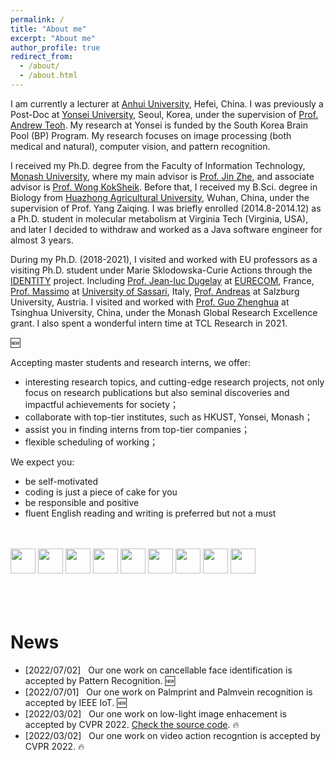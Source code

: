 ```yaml
---
permalink: /
title: "About me"
excerpt: "About me"
author_profile: true
redirect_from: 
  - /about/
  - /about.html
---
```


I am currently a lecturer at [Anhui University](https://en.ahu.edu.cn/), Hefei, China. I was previously a Post-Doc at [Yonsei University](https://www.yonsei.ac.kr/), Seoul, Korea, under the supervision of [Prof. Andrew Teoh](https://scholar.google.com/citations?user=ueRkvQMAAAAJ&hl=en). My research at Yonsei is funded by the South Korea Brain Pool (BP) Program. My research focuses on image processing (both medical and natural), computer vision, and pattern recognition. 

I received my Ph.D. degree from the Faculty of Information Technology, [Monash University](https://monash.edu/), where my main advisor is [Prof. Jin Zhe](https://scholar.google.com/citations?hl=en&user=N-szqToAAAAJ), and associate advisor is [Prof. Wong KokSheik](https://scholar.google.com/citations?user=oMjrLWcAAAAJ&hl=en&oi=ao). 
Before that, I received my B.Sci. degree in Biology from [Huazhong Agricultural University](http://www.hzau.edu.cn/), Wuhan, China, under the supervision of Prof. Yang Zaiqing. 
I was briefly enrolled (2014.8-2014.12) as a Ph.D. student in molecular metabolism at Virginia Tech (Virginia, USA),
and later I decided to withdraw and worked as a Java software engineer for almost 3 years. 

During my Ph.D. (2018-2021), I visited and worked with EU professors as a visiting Ph.D. student under Marie Sklodowska-Curie Actions through the [IDENTITY](https://warwick.ac.uk/fac/sci/dcs/research/df/identity/) project.
Including [Prof. Jean-luc Dugelay](https://www.eurecom.fr/~dugelay/) at [EURECOM](https://www.eurecom.fr/), France, 
[Prof. Massimo](https://scholar.google.com/citations?user=DdyCvCgAAAAJ&hl=en) at [University of Sassari](https://en.uniss.it/), Italy,
[Prof. Andreas](https://www.cosy.sbg.ac.at/~uhl/) at Salzburg University, Austria. 
I visited and worked with [Prof. Guo Zhenghua](https://scholar.google.com/citations?hl=en&user=dbR6bD0AAAAJ) at Tsinghua University, China, under the Monash Global Research Excellence grant.
I also spent a wonderful intern time at TCL Research in 2021. 

:new: 

Accepting master students and research interns, we offer: 
- interesting research topics, and cutting-edge research projects, not only focus on research publications but also seminal discoveries and impactful achievements for society；
- collaborate with top-tier institutes, such as HKUST, Yonsei, Monash；
- assist you in finding interns from top-tier companies；
- flexible scheduling of working；


We expect you:
- be self-motivated
- coding is just a piece of cake for you
- be responsible and positive
- fluent English reading and writing is preferred but not a must 

<br/>
<br/>

<div class="logo">
<a ><img src="/images/logo/yonsei.png" style="height: 40px;"></a>
<a ><img src="/images/logo/monash.png" style="height: 40px;"></a>
<a ><img src="/images/logo/hzau.png" style="height: 40px;"></a>
<a ><img src="/images/logo/Tsinghua.png" style="height: 40px;"></a>
<a ><img src="/images/logo/vt.jpg" style="height: 40px;"></a>
<a ><img src="/images/logo/EURECOM.jpg" style="height: 40px;"></a>
<a ><img src="/images/logo/uniss.png" style="height: 40px;"></a>
<a ><img src="/images/logo/Salzburg.png" style="height: 40px;"></a>
<a ><img src="/images/logo/TCL.png" style="height: 40px;"></a>
</div>
<br/>
<br/>
<br/>


News
======
* [2022/07/02] &nbsp; Our one work on cancellable face identification is accepted by Pattern Recognition. :new: 
* [2022/07/01] &nbsp; Our one work on Palmprint and Palmvein recognition is accepted by IEEE IoT. :new:
* [2022/03/02] &nbsp; Our one work on low-light image enhacement is accepted by CVPR 2022. [Check the source code](https://github.com/TCL-AILab/Erase_Bayer-Filter_to_See_in_the_Dark). :fire: 
* [2022/03/02] &nbsp; Our one work on video action recogntion is accepted by CVPR 2022. :fire: 
